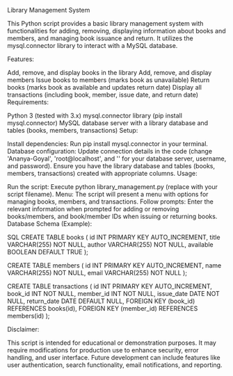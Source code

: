Library Management System

This Python script provides a basic library management system with functionalities for adding, removing, displaying information about books and members, and managing book issuance and return. It utilizes the mysql.connector library to interact with a MySQL database.

Features:

Add, remove, and display books in the library
Add, remove, and display members
Issue books to members (marks book as unavailable)
Return books (marks book as available and updates return date)
Display all transactions (including book, member, issue date, and return date)
Requirements:

Python 3 (tested with 3.x)
mysql.connector library (pip install mysql.connector)
MySQL database server with a library database and tables (books, members, transactions)
Setup:

Install dependencies: Run pip install mysql.connector in your terminal.
Database configuration:
Update connection details in the code (change 'Ananya-Goyal', 'root@localhost', and '' for your database server, username, and password).
Ensure you have the library database and tables (books, members, transactions) created with appropriate columns.
Usage:

Run the script: Execute python library_management.py (replace with your script filename).
Menu: The script will present a menu with options for managing books, members, and transactions.
Follow prompts: Enter the relevant information when prompted for adding or removing books/members, and book/member IDs when issuing or returning books.
Database Schema (Example):

SQL
CREATE TABLE books (
  id INT PRIMARY KEY AUTO_INCREMENT,
  title VARCHAR(255) NOT NULL,
  author VARCHAR(255) NOT NULL,
  available BOOLEAN DEFAULT TRUE
);

CREATE TABLE members (
  id INT PRIMARY KEY AUTO_INCREMENT,
  name VARCHAR(255) NOT NULL,
  email VARCHAR(255) NOT NULL
);

CREATE TABLE transactions (
  id INT PRIMARY KEY AUTO_INCREMENT,
  book_id INT NOT NULL,
  member_id INT NOT NULL,
  issue_date DATE NOT NULL,
  return_date DATE DEFAULT NULL,
  FOREIGN KEY (book_id) REFERENCES books(id),
  FOREIGN KEY (member_id) REFERENCES members(id)
);

Disclaimer:

This script is intended for educational or demonstration purposes. It may require modifications for production use to enhance security, error handling, and user interface.  Future development can include features like user authentication, search functionality, email notifications, and reporting.
